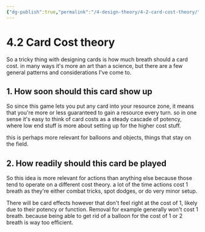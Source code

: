 ```yaml
---
{"dg-publish":true,"permalink":"/4-design-theory/4-2-card-cost-theory/"}
---
```


# 4.2 Card Cost theory

So a tricky thing with designing cards is how much breath should a card cost. in many ways it's more an art than a science, but there are a few general patterns and considerations I've come to.

## 1. How soon should this card show up
So since this game lets you put any card into your resource zone, it means that you're more or less guaranteed to gain a resource every turn. so in one sense it's easy to think of card costs as a steady cascade of potency, where low end stuff is more about setting up for the higher cost stuff.

this is perhaps more relevant for balloons and objects, things that stay on the field.

## 2. How readily should this card be played
So this idea is more relevant for actions than anything else because those tend to operate on a different cost theory. a lot of the time actions cost 1 breath as they're either combat tricks, spot dodges, or do very minor setup.

There will be card effects however that don't feel right at the cost of 1, likely due to their potency or function. Removal for example generally won't cost 1 breath. because being able to get rid of a balloon for the cost of 1 or 2 breath is way too efficient.
